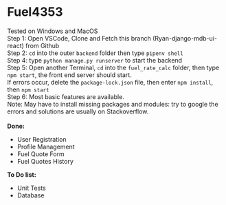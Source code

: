 # Fuel4353
Tested on Windows and MacOS<br>
Step 1: Open VSCode, Clone and Fetch this branch (Ryan-django-mdb-ui-react) from Github<br>
Step 2: ```cd``` into the outer ```backend``` folder then type ```pipenv shell```<br>
Step 4: type ```python manage.py runserver``` to start the backend<br>
Step 5: Open another Terminal, ```cd``` into the ```fuel_rate_calc``` folder, then type ```npm start```, the front end server should start.<br>
If errors occur, delete the ```package-lock.json``` file, then enter ```npm install```, then ```npm start```<br>
Step 6: Most basic features are available.<br>
Note: May have to install missing packages and modules: try to google the errors and solutions are usually on Stackoverflow.
<br><br>
**Done:**<br>
- User Registration<br>
- Profile Management<br>
- Fuel Quote Form<br>
- Fuel Quotes History<br>

**To Do list:**<br>
- Unit Tests<br>
- Database<br>